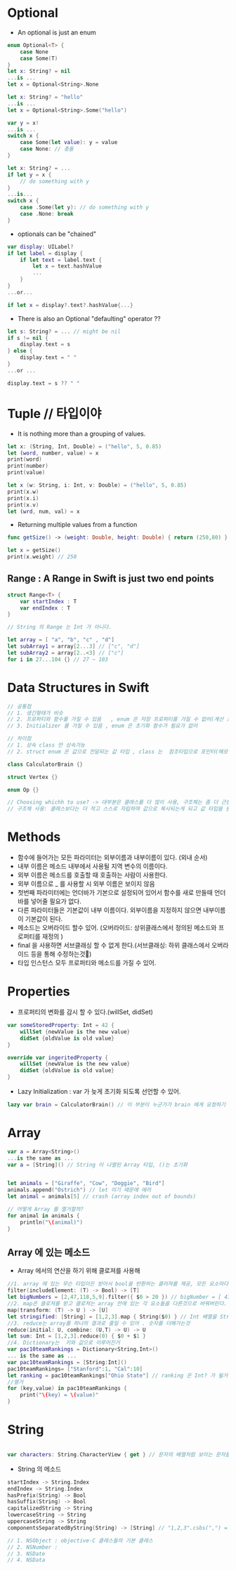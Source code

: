 # Optional

- An optional is just an enum

```swift
enum Optional<T> {
	case None
	case Some(T)
}
let x: String? = nil
...is ...
let x = Optional<String>.None

let x: String? = "hello"
...is ...
let x = Optional<String>.Some("hello")

var y = x!
...is ...
switch x {
	case Some(let value): y = value
	case None: // 충돌
}

let x: String? = ...
if let y = x {
	// do something with y
}
...is...
switch x {
	case .Some(let y): // do something with y
	case .None: break
}
```

- optionals can be "chained"

```swift
var display: UILabel?
if let label = display {
	if let text = label.text {
		let x = text.hashValue
		...
	}
}
...or...

if let x = display?.text?.hashValue{...}
```

- There is also an Optional "defaulting" operator ??

```swift
let s: String? = ... // might be nil
if s != nil {
	display.text = s
} else {
	display.text = " "
}
...or ...

display.text = s ?? " "
```

# Tuple // 타입이야

- It is nothing more than a grouping of values.

```swift
let x: (String, Int, Double) = ("hello", 5, 0.85)
let (word, number, value) = x
print(word)
print(number)
print(value)

let x (w: String, i: Int, v: Double) = ("hello", 5, 0.85)
print(x.w)
print(x.i)
print(x.v)
let (wrd, num, val) = x
```

- Returning multiple values from a function

```swift
func getSize() -> (weight: Double, height: Double) { return (250,80) }

let x = getSize()
print(x.weight) // 250
```

## Range : A Range in Swift is just two end points

```swift
struct Range<T> {
	var startIndex : T
	var endIndex : T
}

// String 의 Range 는 Int 가 아니다.

let array = [ "a", "b", "c" , "d"]
let subArray1 = array[2...3] // ["c", "d"]
let subArray2 = array[2..<3] // ["c"]
for i in 27...104 {} // 27 ~ 103
```

# Data Structures in Swift

```swift
// 공통점
// 1. 생긴형태가 비슷
// 2. 프로퍼티와 함수를 가질 수 있음   , enum 은 저장 프로퍼티를 가질 수 없어(계산 프로퍼티는 가능)
// 3. Initializer 를 가질 수 있음 , enum 은 초기화 함수가 필요가 없어

// 차이점
// 1. 상속 class 만 상속가능
// 2. struct enum 은 값으로 전달되는 값 타입 , class 는  참조타입으로 포인터(메모리주소)로 전달되고 힙 메모리에 있다.

class CalculatorBrain {}

struct Vertex {}

enum Op {}

// Choosing whichh to use? -> 대부분은 클래스를 더 많이 사용, 구조체는 좀 더 근본적인 타입으로 사용될것
// 구조체 사용: 클래스보다는 더 작고 스스로 자립하며 값으로 복사되는게 되고 값 타입을 원하는 영역들
```

# Methods

- 함수에 들어가는 모든 파라미터는 외부이름과 내부이름이 있다. (외내 순서)
- 내부 이름은 메소드 내부에서 사용될 지역 변수의 이름이다.
- 외부 이름은 메소드를 호출할 때 호출하는 사람이 사용한다.
- 외부 이름으로 \_ 를 사용할 시 외부 이름은 보이지 않음
- 첫번째 파라미터에는 언더바가 기본으로 설정되어 있어서 함수를 새로 만들때 언더바를 넣어줄 필요가 없다.
- 다른 파라미터들은 기본값이 내부 이름이다. 외부이름을 지정하지 않으면 내부이름이 기본값이 된다.
- 메소드는 오버라이드 할수 있어. (오버라이드: 상위클래스에서 정의된 메소드와 프로퍼티를 재정의 )
- final 을 사용하면 서브클래싱 할 수 없게 한다.(서브클래싱: 하위 클래스에서 오버라이드 등을 통해 수정하는것)
- 타입 인스턴스 모두 프로퍼티와 메소드를 가질 수 있어.

# Properties

- 프로퍼티의 변화를 감시 할 수 있다.(willSet, didSet)

```swift
var someStoredProperty: Int = 42 {
	willSet {newValue is the new value}
	didSet {oldValue is old value}
}

override var ingeritedProperty {
	willSet {newValue is the new value}
	didSet {oldValue is old value}
}
```

- Lazy Initialization : var 가 늦게 초기화 되도록 선언할 수 있어.

```swift
lazy var brain = CalculatorBrain() // 이 부분이 누군가가 brain 에게 요청하기 전까진 할당되지 않는다.
```

# Array

```swift
var a = Array<String>()
...is the same as ...
var a = [String]() // String 이 나열된 Array 타입, ()는 초기화


let animals = ["Giraffe", "Cow", "Doggie", "Bird"]
animals.append("Ostrich") // let 이기 때문에 에러
let animal = animals[5] // crash (array index out of bounds)

// 어떻게 Array 를 열거할까?
for animal in animals {
	println("\(animal)")
}
```

## Array 에 있는 메소드

- Array 에서의 연산을 하기 위해 클로져를 사용해

```swift
//1. array 에 있는 무슨 타입이든 받아서 bool을 반환하는 클러져를 제공, 모든 요소마다 클러져 실행 , 클로져가 true 를 반환하는 요소를 포함
filter(includeElement: (T) -> Bool) -> [T]
let bigNumbers = [2,47,118,5,9].filter({ $0 > 20 }) // bigNumber = [ 47, 118 ]
//2. map은 클로져를 받고 클로져는 array 안에 있는 각 요소들을 다른것으로 바꿔버린다.
map(transform: (T) -> U ) -> [U]
let stringified: [String] = [1,2,3].map { String($0) } // Int 배열을 String 배열로 바꾸는거
//3. reduce는 array를 하나의 결과로 줄일 수 있어 . 숫자를 더해가는것
reduce(initial: U, combine: (U,T) -> U) -> U
let sum: Int = [1,2,3].reduce(0) { $0 + $1 }
//4. Dictionary는  키와 값으로 이루어진거
var pac10teamRankings = Dictionary<String,Int>()
... is the same as ...
var pac10teamRankings = [String:Int]()
pac10teamRankings= ["Stanford":1, "Cal":10]
let ranking = pac10teamRankings["Ohio State"] // ranking 은 Int? 가 될거야  //  nil
//열거
for (key,value) in pac10teamRankings {
	print("\(key) = \(value)"
}
```

# String

```swift

var characters: String.CharacterView { get } // 문자의 배열처럼 보이는 문자들을 가져온다.
```

- String 의 메소드

```swift
startIndex -> String.Index
endIndex -> String.Index
hasPrefix(String) -> Bool
hasSuffix(String) -> Bool
capitalizedString -> String
lowercaseString -> String
uppercaseString -> String
componentsSeparatedByString(String) -> [String] // "1,2,3".csbs(",") = ["1","2","3"]
```

```swift
// 1. NSObject : objective-C 클래스들의 기본 클래스
// 2. NSNumber :
// 3. NSDate
// 4. NSData
```
